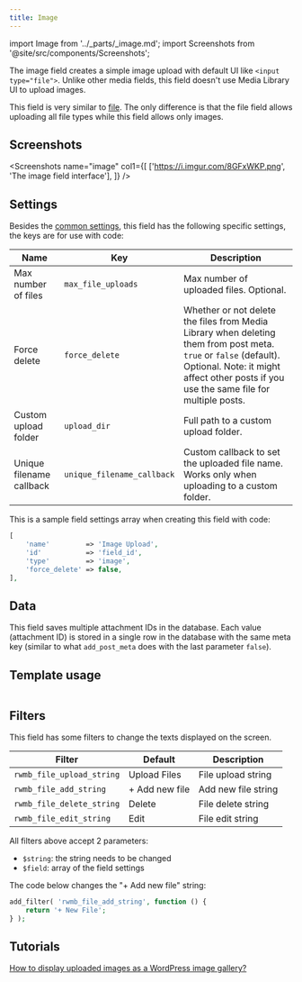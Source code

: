 ```yaml
---
title: Image
---
```


import Image from '../_parts/_image.md';
import Screenshots from '@site/src/components/Screenshots';

The image field creates a simple image upload with default UI like `<input type="file">`. Unlike other media fields, this field doesn't use Media Library UI to upload images.

This field is very similar to [file](/fields/file/). The only difference is that the file field allows uploading all file types while this field allows only images.

## Screenshots

<Screenshots
    name="image"
    col1={[
        ['https://i.imgur.com/8GFxWKP.png', 'The image field interface'],
    ]}
/>

## Settings

Besides the [common settings](/field-settings/), this field has the following specific settings, the keys are for use with code:

Name | Key | Description
--- | --- | ---
Max number of files | `max_file_uploads` | Max number of uploaded files. Optional.
Force delete | `force_delete` | Whether or not delete the files from Media Library when deleting them from post meta. `true` or `false` (default). Optional. Note: it might affect other posts if you use the same file for multiple posts.
Custom upload folder | `upload_dir` | Full path to a custom upload folder.
Unique filename callback | `unique_filename_callback` | Custom callback to set the uploaded file name. Works only when uploading to a custom folder.

This is a sample field settings array when creating this field with code:

```php
[
    'name'         => 'Image Upload',
    'id'           => 'field_id',
    'type'         => 'image',
    'force_delete' => false,
],
```

## Data

This field saves multiple attachment IDs in the database. Each value (attachment ID) is stored in a single row in the database with the same meta key (similar to what `add_post_meta` does with the last parameter `false`).

<CustomUploadFolder />

## Template usage

<Image />

## Filters

This field has some filters to change the texts displayed on the screen.

Filter|Default|Description
---|---|---
`rwmb_file_upload_string`|Upload Files|File upload string
`rwmb_file_add_string`|+ Add new file|Add new file string
`rwmb_file_delete_string`|Delete|File delete string
`rwmb_file_edit_string`|Edit|File edit string

All filters above accept 2 parameters:

- `$string`: the string needs to be changed
- `$field`: array of the field settings

The code below changes the "+ Add new file" string:

```php
add_filter( 'rwmb_file_add_string', function () {
    return '+ New File';
} );
```

## Tutorials

[How to display uploaded images as a WordPress image gallery?](https://metabox.io/display-uploaded-images-as-wordpress-image-gallery/)
